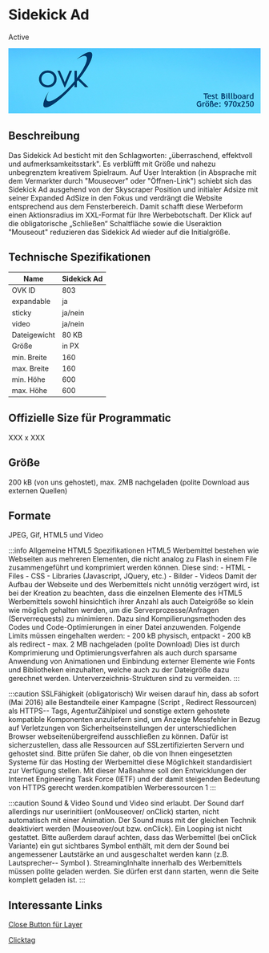 # Sidekick Ad 
<span class="badge badge--success">Active</span>

![Billboard](/img/formats/billboard.jpg)

## Beschreibung
Das Sidekick Ad besticht mit den Schlagworten: „überraschend, effektvoll und aufmerksamkeitsstark". Es verblüfft mit Größe und nahezu unbegrenztem kreativem Spielraum. Auf User Interaktion (in Absprache mit dem Vermarkter durch "Mouseover" oder "Öffnen-Link") schiebt sich das Sidekick Ad ausgehend von der Skyscraper Position und initialer Adsize mit seiner Expanded AdSize in den Fokus und verdrängt die Website entsprechend aus dem Fensterbereich. Damit schafft diese Werbeform einen Aktionsradius im XXL-Format für Ihre Werbebotschaft. Der Klick auf die obligatorische „Schließen“ Schaltfläche sowie die Useraktion "Mouseout" reduzieren das Sidekick Ad wieder auf die Initialgröße.

## Technische Spezifikationen


| Name         | Sidekick Ad |
|--------------|-------------|
| OVK ID       | 803         |
| expandable   | ja          |
| sticky       | ja/nein     |
| video        | ja/nein     |
| Dateigewicht | 80 KB       |
| Größe        | in PX       |
| min. Breite  | 160         |
| max. Breite  | 160         |
| min. Höhe    | 600         |
| max. Höhe    | 600         |


## Offizielle Size für Programmatic
XXX x XXX

## Größe
200 kB (von uns gehostet), max. 2MB nachgeladen (polite Download aus externen Quellen)
## Formate
JPEG, Gif, HTML5 und Video

:::info Allgemeine HTML5 Spezifikationen
HTML5 Werbemittel bestehen wie Webseiten aus mehreren Elementen, die nicht analog zu Flash in einem File zusammengeführt und komprimiert werden können. Diese sind:  - HTML  - Files - CSS  - Libraries (Javascript, JQuery, etc.) - Bilder - Videos  Damit der Aufbau der Webseite und des Werbemittels nicht unnötig verzögert wird, ist bei der Kreation zu beachten, dass die einzelnen Elemente des HTML5 Werbemittels sowohl hinsichtlich ihrer Anzahl als auch Dateigröße so klein wie möglich gehalten werden, um die Serverprozesse/Anfragen (Serverrequests) zu minimieren. Dazu sind Kompilierungsmethoden des Codes und Code-Optimierungen in einer Datei anzuwenden.  Folgende Limits müssen eingehalten werden:  - 200 kB physisch, entpackt - 200 kB als redirect - max. 2 MB nachgeladen (polite Download) Dies ist durch Komprimierung und Optimierungsverfahren als auch durch sparsame Anwendung von Animationen und Einbindung externer Elemente wie Fonts und Bibliotheken einzuhalten, welche auch zu der Dateigröße dazu gerechnet werden. Unterverzeichnis-Strukturen sind zu vermeiden.
:::

:::caution SSLFähigkeit (obligatorisch)
Wir weisen darauf hin, dass ab sofort (Mai 2016) alle Bestandteile einer Kampagne (Script , Redirect Ressourcen) als HTTPS-- Tags, AgenturZählpixel und sonstige extern gehostete kompatible Komponenten anzuliefern sind, um Anzeige Messfehler in Bezug auf Verletzungen von Sicherheitseinstellungen der unterschiedlichen Browser webseitenübergreifend ausschließen zu können. Dafür ist sicherzustellen, dass alle Ressourcen auf SSLzertifizierten Servern und gehostet sind. Bitte prüfen Sie daher, ob die von Ihnen eingesetzten Systeme für das Hosting der Werbemittel diese Möglichkeit standardisiert zur Verfügung stellen. Mit dieser Maßnahme soll den Entwicklungen der Internet Engineering Task Force (IETF) und der damit steigenden Bedeutung von HTTPS gerecht werden.kompatiblen Werberessourcen 1
::: 

:::caution Sound & Video
Sound und Video sind erlaubt. Der Sound darf allerdings nur userinitiiert (onMouseover/ onClick) starten, nicht automatisch mit einer Animation. Der Sound muss mit der gleichen Technik deaktiviert werden (Mouseover/out bzw. onClick). Ein Looping ist nicht gestattet. Bitte außerdem darauf achten, dass das Werbemittel (bei onClick Variante) ein gut sichtbares Symbol enthält, mit dem der Sound bei angemessener Lautstärke an und ausgeschaltet werden kann (z.B. Lautsprecher-- Symbol ). StreamingInhalte innerhalb des Werbemittels müssen polite geladen werden. Sie dürfen erst dann starten, wenn die Seite komplett geladen ist. 
:::
## Interessante Links
[Close Button für Layer](https://github.com/Unitadtechnologystandards/HTML5Lib/tree/master/close)

[Clicktag](/docs/Tech-Hilfe/klicktag)